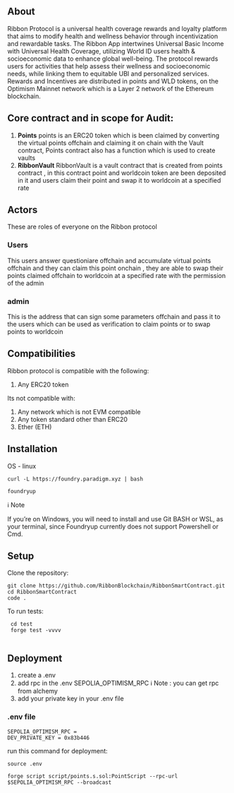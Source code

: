 ## About
Ribbon Protocol is a universal health coverage rewards and loyalty platform that aims to modify health and wellness behavior through incentivization and rewardable tasks.
The Ribbon App intertwines Universal Basic Income with Universal Health Coverage, utilizing World ID users health & socioeconomic data to enhance global well-being. 
The protocol rewards users for activities that help assess their wellness and socioeconomic needs, while linking them to equitable UBI and personalized services.
Rewards and Incentives are distributed in points and WLD tokens, on the Optimism Mainnet network which is a Layer 2 network of the Ethereum blockchain.


## Core contract and in scope for Audit:
1. **Points** points is an ERC20 token which is been claimed by converting the virtual points offchain and claiming it on chain with the Vault contract, Points contract
 also has a function which is used to create vaults 
2. **RibbonVault** RibbonVault is a vault contract that is created from points contract , in this contract point and worldcoin token are been deposited in it and  users 
claim their point and swap it to worldcoin at a specified rate

## Actors
These are roles of everyone on the Ribbon protocol

### Users
This users answer questioniare offchain and accumulate virtual points offchain and they can claim this point onchain , they are able to swap their points claimed offchain 
to worldcoin at a specified rate with the permission of the admin

### admin
This is the address that can sign some parameters offchain and pass it to the users which can be used as verification to claim points or to swap points to worldcoin

## Compatibilities

Ribbon protocol is compatible with the following:

1. Any ERC20 token

Its not compatible with:

1. Any network which is not EVM compatible
2. Any token standard other than ERC20
3. Ether (ETH)

## Installation
OS - linux

```
curl -L https://foundry.paradigm.xyz | bash

foundryup
```
ℹ️ Note

If you’re on Windows, you will need to install and use Git BASH or WSL, as your terminal, since Foundryup currently does not support Powershell or Cmd.

## Setup

Clone the repository:

```
git clone https://github.com/RibbonBlockchain/RibbonSmartContract.git
cd RibbonSmartContract
code .
```
To run tests:
```
 cd test
 forge test -vvvv
 
```
## Deployment
1. create a .env 
2. add rpc in the .env  SEPOLIA_OPTIMISM_RPC
ℹ️ Note : you can get rpc from alchemy 
3. add your private key in your .env file

### .env file
```
SEPOLIA_OPTIMISM_RPC = 
DEV_PRIVATE_KEY = 0x83b446
```

run this command for deployment:
```
source .env

forge script script/points.s.sol:PointScript --rpc-url $SEPOLIA_OPTIMISM_RPC --broadcast

```